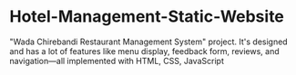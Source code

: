 # Hotel-Management-Static-Website
"Wada Chirebandi Restaurant Management System" project. It's designed and has a lot of features like menu display, feedback form, reviews, and navigation—all implemented with HTML, CSS, JavaScript
